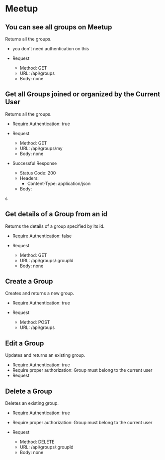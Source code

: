 # Meetup

## You can see all groups on Meetup

Returns all the groups.

- you don't need authentication on this
- Request

  - Method: GET
  - URL: /api/groups
  - Body: none


## Get all Groups joined or organized by the Current User

Returns all the groups.

- Require Authentication: true
- Request

  - Method: GET
  - URL: /api/groups/my
  - Body: none

- Successful Response

  - Status Code: 200
  - Headers:
    - Content-Type: application/json
  - Body:

s

## Get details of a Group from an id

Returns the details of a group specified by its id.

- Require Authentication: false
- Request

  - Method: GET
  - URL: /api/groups/:groupId
  - Body: none

## Create a Group

Creates and returns a new group.

- Require Authentication: true
- Request

  - Method: POST
  - URL: /api/groups




## Edit a Group

Updates and returns an existing group.

- Require Authentication: true
- Require proper authorization: Group must belong to the current user
- Request



## Delete a Group

Deletes an existing group.

- Require Authentication: true
- Require proper authorization: Group must belong to the current user
- Request

  - Method: DELETE
  - URL: /api/groups/:groupId
  - Body: none
